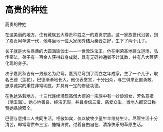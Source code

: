 # 高贵的种姓

高贵的种姓

在这美丽的地方，住有藏族五大尊贵种姓之一的嘉贡宗族。这一家族世代沿袭，到了嘉贡阿单这一代，他与当地一位大家闺秀结为秦晋之好，生下了两个儿子。

长子就是大名鼎鼎的大圆满瑜伽士——一世敦珠法王。他在喇荣圣地建立道场，弘传密法，弟子有一百余人获得虹身成就，具有无碍神通者不计其数，并有八大菩萨化现的身子。

次子嘉贡秋吉有一男孩名为尼穹。嘉贡尼穹到了而立之年成家，生了一个儿子，取名巴德（莲花）。巴德渐渐地长大，他仪表堂堂，十分出众，与生俱来正直勇敢、忠厚诚实的秉性非常明显，并具有一定的修证功德。

在色达洛若地方，十三代连续涌现高僧大德的一宗族中有一妙龄淑女，芳名意措（璁玉海）。她心地善良、纯洁无瑕，并且虔信三宝、慈爱众生，当地人都交口称赞她品貌双全。

巴德与意措二人共同生活，相敬如宾，仅以放牧少量牛羊维持生计。尽管生活十分清苦，却常常供奉三宝、慷慨济贫，过着自由自在、清净快乐的草原生活。

